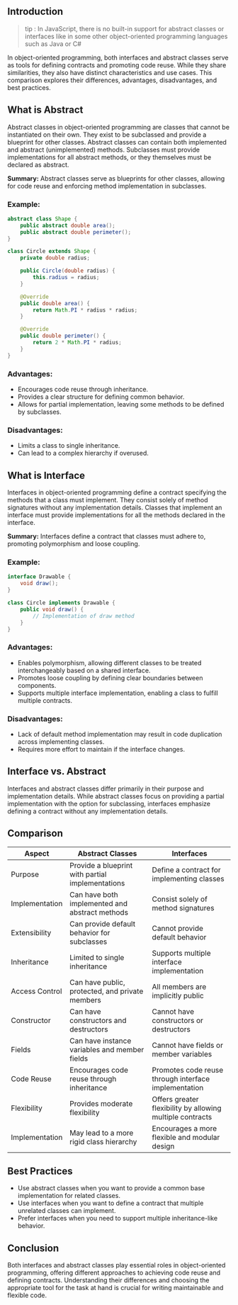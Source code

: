 ## Introduction

> tip :  In JavaScript, there is no built-in support for abstract classes or interfaces like in some other object-oriented programming languages such as Java or C#


In object-oriented programming, both interfaces and abstract classes serve as tools for defining contracts and promoting code reuse. While they share similarities, they also have distinct characteristics and use cases. This comparison explores their differences, advantages, disadvantages, and best practices.

## What is Abstract

Abstract classes in object-oriented programming are classes that cannot be instantiated on their own. They exist to be subclassed and provide a blueprint for other classes. Abstract classes can contain both implemented and abstract (unimplemented) methods. Subclasses must provide implementations for all abstract methods, or they themselves must be declared as abstract.

**Summary:**
Abstract classes serve as blueprints for other classes, allowing for code reuse and enforcing method implementation in subclasses.

### Example:
```java
abstract class Shape {
    public abstract double area();
    public abstract double perimeter();
}

class Circle extends Shape {
    private double radius;

    public Circle(double radius) {
        this.radius = radius;
    }

    @Override
    public double area() {
        return Math.PI * radius * radius;
    }

    @Override
    public double perimeter() {
        return 2 * Math.PI * radius;
    }
}

```

### Advantages:
- Encourages code reuse through inheritance.
- Provides a clear structure for defining common behavior.
- Allows for partial implementation, leaving some methods to be defined by subclasses.

### Disadvantages:
- Limits a class to single inheritance.
- Can lead to a complex hierarchy if overused.

## What is Interface

Interfaces in object-oriented programming define a contract specifying the methods that a class must implement. They consist solely of method signatures without any implementation details. Classes that implement an interface must provide implementations for all the methods declared in the interface.

**Summary:**
Interfaces define a contract that classes must adhere to, promoting polymorphism and loose coupling.

### Example:
```java
interface Drawable {
    void draw();
}

class Circle implements Drawable {
    public void draw() {
        // Implementation of draw method
    }
}
```

### Advantages:
- Enables polymorphism, allowing different classes to be treated interchangeably based on a shared interface.
- Promotes loose coupling by defining clear boundaries between components.
- Supports multiple interface implementation, enabling a class to fulfill multiple contracts.

### Disadvantages:
- Lack of default method implementation may result in code duplication across implementing classes.
- Requires more effort to maintain if the interface changes.

## Interface vs. Abstract

Interfaces and abstract classes differ primarily in their purpose and implementation details. While abstract classes focus on providing a partial implementation with the option for subclassing, interfaces emphasize defining a contract without any implementation details.

## Comparison
| Aspect         | Abstract Classes                                       | Interfaces                                              |
|----------------|--------------------------------------------------------|---------------------------------------------------------|
| Purpose        | Provide a blueprint with partial implementations       | Define a contract for implementing classes               |
| Implementation | Can have both implemented and abstract methods         | Consist solely of method signatures                      |
| Extensibility  | Can provide default behavior for subclasses            | Cannot provide default behavior                           |
| Inheritance    | Limited to single inheritance                          | Supports multiple interface implementation               |
| Access Control | Can have public, protected, and private members        | All members are implicitly public                        |
| Constructor    | Can have constructors and destructors                  | Cannot have constructors or destructors                  |
| Fields         | Can have instance variables and member fields          | Cannot have fields or member variables                   |
| Code Reuse     | Encourages code reuse through inheritance              | Promotes code reuse through interface implementation     |
| Flexibility    | Provides moderate flexibility                          | Offers greater flexibility by allowing multiple contracts| 
| Implementation | May lead to a more rigid class hierarchy               | Encourages a more flexible and modular design            |

## Best Practices
- Use abstract classes when you want to provide a common base implementation for related classes.
- Use interfaces when you want to define a contract that multiple unrelated classes can implement.
- Prefer interfaces when you need to support multiple inheritance-like behavior.

## Conclusion
Both interfaces and abstract classes play essential roles in object-oriented programming, offering different approaches to achieving code reuse and defining contracts. Understanding their differences and choosing the appropriate tool for the task at hand is crucial for writing maintainable and flexible code.